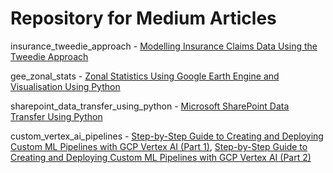 # Repository for Medium Articles

insurance_tweedie_approach - [Modelling Insurance Claims Data Using the Tweedie Approach](https://medium.com/@wardarahim25/modelling-insurance-claims-data-using-the-tweedie-approach-94db8b14bfb5)

gee_zonal_stats - [Zonal Statistics Using Google Earth Engine and Visualisation Using Python](https://medium.com/@wardarahim25/zonal-statistics-using-google-earth-engine-and-visualisation-using-python-fb74cc1b1efc)

sharepoint_data_transfer_using_python - [Microsoft SharePoint Data Transfer Using Python](https://medium.com/@wardarahim25/microsoft-sharepoint-data-transfer-using-python-a7c2721392c)

custom_vertex_ai_pipelines - [Step-by-Step Guide to Creating and Deploying Custom ML Pipelines with GCP Vertex AI (Part 1)](https://medium.com/@wardarahim25/step-by-step-guide-to-creating-and-deploying-custom-ml-pipelines-with-gcp-vertex-ai-part-1-61185bc24f6a), [Step-by-Step Guide to Creating and Deploying Custom ML Pipelines with GCP Vertex AI (Part 2)](https://medium.com/@wardarahim25/step-by-step-guide-to-creating-and-deploying-custom-ml-pipelines-with-gcp-vertex-ai-part-2-3be6e314bc48)
